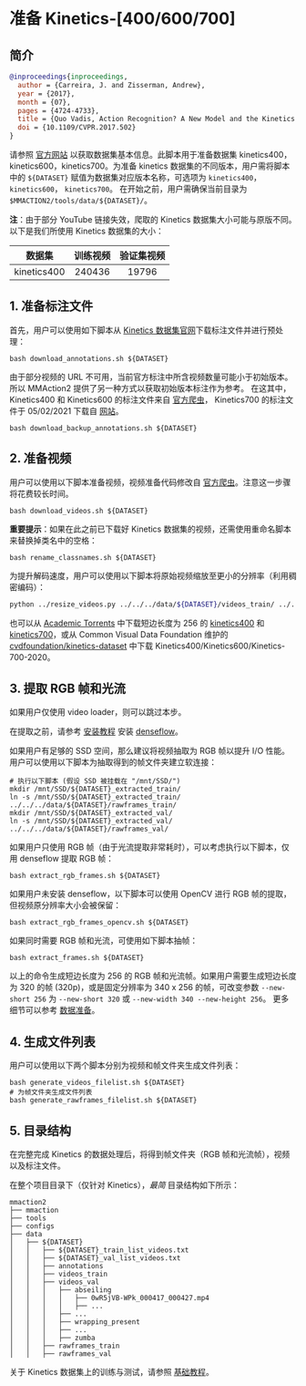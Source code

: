 # 准备 Kinetics-\[400/600/700\]

## 简介

<!-- [DATASET] -->

```BibTeX
@inproceedings{inproceedings,
  author = {Carreira, J. and Zisserman, Andrew},
  year = {2017},
  month = {07},
  pages = {4724-4733},
  title = {Quo Vadis, Action Recognition? A New Model and the Kinetics Dataset},
  doi = {10.1109/CVPR.2017.502}
}
```

请参照 [官方网站](https://www.deepmind.com/open-source/kinetics) 以获取数据集基本信息。此脚本用于准备数据集 kinetics400，kinetics600，kinetics700。为准备 kinetics 数据集的不同版本，用户需将脚本中的 `${DATASET}` 赋值为数据集对应版本名称，可选项为 `kinetics400`，`kinetics600`， `kinetics700`。
在开始之前，用户需确保当前目录为 `$MMACTION2/tools/data/${DATASET}/`。

**注**：由于部分 YouTube 链接失效，爬取的 Kinetics 数据集大小可能与原版不同。以下是我们所使用 Kinetics 数据集的大小：

|   数据集    | 训练视频 | 验证集视频 |
| :---------: | :------: | :--------: |
| kinetics400 |  240436  |   19796    |

## 1. 准备标注文件

首先，用户可以使用如下脚本从 [Kinetics 数据集官网](https://www.deepmind.com/open-source/kinetics)下载标注文件并进行预处理：

```shell
bash download_annotations.sh ${DATASET}
```

由于部分视频的 URL 不可用，当前官方标注中所含视频数量可能小于初始版本。所以 MMAction2 提供了另一种方式以获取初始版本标注作为参考。
在这其中，Kinetics400 和 Kinetics600 的标注文件来自 [官方爬虫](https://github.com/activitynet/ActivityNet/tree/199c9358907928a47cdfc81de4db788fddc2f91d/Crawler/Kinetics/data)，
Kinetics700 的标注文件于 05/02/2021 下载自 [网站](https://www.deepmind.com/open-source/kinetics)。

```shell
bash download_backup_annotations.sh ${DATASET}
```

## 2. 准备视频

用户可以使用以下脚本准备视频，视频准备代码修改自 [官方爬虫](https://github.com/activitynet/ActivityNet/tree/master/Crawler/Kinetics)。注意这一步骤将花费较长时间。

```shell
bash download_videos.sh ${DATASET}
```

**重要提示**：如果在此之前已下载好 Kinetics 数据集的视频，还需使用重命名脚本来替换掉类名中的空格：

```shell
bash rename_classnames.sh ${DATASET}
```

为提升解码速度，用户可以使用以下脚本将原始视频缩放至更小的分辨率（利用稠密编码）：

```bash
python ../resize_videos.py ../../../data/${DATASET}/videos_train/ ../../../data/${DATASET}/videos_train_256p_dense_cache --dense --level 2
```

也可以从 [Academic Torrents](https://academictorrents.com/) 中下载短边长度为 256 的 [kinetics400](https://academictorrents.com/details/184d11318372f70018cf9a72ef867e2fb9ce1d26) 和 [kinetics700](https://academictorrents.com/details/49f203189fb69ae96fb40a6d0e129949e1dfec98)，或从 Common Visual Data Foundation 维护的 [cvdfoundation/kinetics-dataset](https://github.com/cvdfoundation/kinetics-dataset) 中下载 Kinetics400/Kinetics600/Kinetics-700-2020。

## 3. 提取 RGB 帧和光流

如果用户仅使用 video loader，则可以跳过本步。

在提取之前，请参考 [安装教程](/docs/zh_cn/install.md) 安装 [denseflow](https://github.com/open-mmlab/denseflow)。

如果用户有足够的 SSD 空间，那么建议将视频抽取为 RGB 帧以提升 I/O 性能。用户可以使用以下脚本为抽取得到的帧文件夹建立软连接：

```shell
# 执行以下脚本 (假设 SSD 被挂载在 "/mnt/SSD/")
mkdir /mnt/SSD/${DATASET}_extracted_train/
ln -s /mnt/SSD/${DATASET}_extracted_train/ ../../../data/${DATASET}/rawframes_train/
mkdir /mnt/SSD/${DATASET}_extracted_val/
ln -s /mnt/SSD/${DATASET}_extracted_val/ ../../../data/${DATASET}/rawframes_val/
```

如果用户只使用 RGB 帧（由于光流提取非常耗时），可以考虑执行以下脚本，仅用 denseflow 提取 RGB 帧：

```shell
bash extract_rgb_frames.sh ${DATASET}
```

如果用户未安装 denseflow，以下脚本可以使用 OpenCV 进行 RGB 帧的提取，但视频原分辨率大小会被保留：

```shell
bash extract_rgb_frames_opencv.sh ${DATASET}
```

如果同时需要 RGB 帧和光流，可使用如下脚本抽帧：

```shell
bash extract_frames.sh ${DATASET}
```

以上的命令生成短边长度为 256 的 RGB 帧和光流帧。如果用户需要生成短边长度为 320 的帧 (320p)，或是固定分辨率为 340 x 256 的帧，可改变参数 `--new-short 256` 为 `--new-short 320` 或 `--new-width 340 --new-height 256`。
更多细节可以参考 [数据准备](/docs/zh_cn/data_preparation.md)。

## 4. 生成文件列表

用户可以使用以下两个脚本分别为视频和帧文件夹生成文件列表：

```shell
bash generate_videos_filelist.sh ${DATASET}
# 为帧文件夹生成文件列表
bash generate_rawframes_filelist.sh ${DATASET}
```

## 5. 目录结构

在完整完成 Kinetics 的数据处理后，将得到帧文件夹（RGB 帧和光流帧），视频以及标注文件。

在整个项目目录下（仅针对 Kinetics），*最简* 目录结构如下所示：

```
mmaction2
├── mmaction
├── tools
├── configs
├── data
│   ├── ${DATASET}
│   │   ├── ${DATASET}_train_list_videos.txt
│   │   ├── ${DATASET}_val_list_videos.txt
│   │   ├── annotations
│   │   ├── videos_train
│   │   ├── videos_val
│   │   │   ├── abseiling
│   │   │   │   ├── 0wR5jVB-WPk_000417_000427.mp4
│   │   │   │   ├── ...
│   │   │   ├── ...
│   │   │   ├── wrapping_present
│   │   │   ├── ...
│   │   │   ├── zumba
│   │   ├── rawframes_train
│   │   ├── rawframes_val

```

关于 Kinetics 数据集上的训练与测试，请参照 [基础教程](/docs/zh_cn/getting_started.md)。
